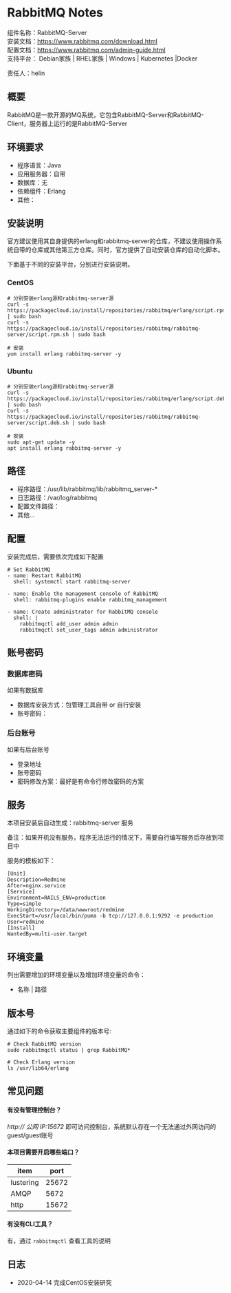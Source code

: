 # RabbitMQ Notes

组件名称：RabbitMQ-Server  
安装文档：https://www.rabbitmq.com/download.html  
配置文档：https://www.rabbitmq.com/admin-guide.html  
支持平台： Debian家族 | RHEL家族 | Windows | Kubernetes |Docker  

责任人：helin

## 概要

RabbitMQ是一款开源的MQ系统，它包含RabbitMQ-Server和RabbitMQ-Client，服务器上运行的是RabbitMQ-Server

## 环境要求

* 程序语言：Java 
* 应用服务器：自带
* 数据库：无
* 依赖组件：Erlang
* 其他：

## 安装说明

官方建议使用其自身提供的erlang和rabbitmq-server的仓库，不建议使用操作系统自带的仓库或其他第三方仓库。同时，官方提供了自动安装仓库的自动化脚本。

下面基于不同的安装平台，分别进行安装说明。

### CentOS

```shell
# 分别安装erlang源和rabbitmq-server源
curl -s https://packagecloud.io/install/repositories/rabbitmq/erlang/script.rpm.sh | sudo bash
curl -s https://packagecloud.io/install/repositories/rabbitmq/rabbitmq-server/script.rpm.sh | sudo bash

# 安装
yum install erlang rabbitmq-server -y
```

### Ubuntu

```shell
# 分别安装erlang源和rabbitmq-server源
curl -s https://packagecloud.io/install/repositories/rabbitmq/erlang/script.deb.sh | sudo bash
curl -s https://packagecloud.io/install/repositories/rabbitmq/rabbitmq-server/script.deb.sh | sudo bash

# 安装
sudo apt-get update -y
apt install erlang rabbitmq-server -y
```

## 路径

* 程序路径：/usr/lib/rabbitmq/lib/rabbitmq_server-*
* 日志路径：/var/log/rabbitmq  
* 配置文件路径：  
* 其他...

## 配置

安装完成后，需要依次完成如下配置

```shell
# Set RabbitMQ
- name: Restart RabbitMQ
  shell: systemctl start rabbitmq-server

- name: Enable the management console of RabbitMQ
  shell: rabbitmq-plugins enable rabbitmq_management

- name: Create administrator for RabbitMQ console
  shell: |
    rabbitmqctl add_user admin admin
    rabbitmqctl set_user_tags admin administrator
```

## 账号密码

### 数据库密码

如果有数据库

* 数据库安装方式：包管理工具自带 or 自行安装
* 账号密码：

### 后台账号

如果有后台账号

* 登录地址
* 账号密码
* 密码修改方案：最好是有命令行修改密码的方案


## 服务

本项目安装后自动生成：rabbitmq-server 服务

备注：如果开机没有服务，程序无法运行的情况下，需要自行编写服务后存放到项目中

服务的模板如下：

```
[Unit]
Description=Redmine
After=nginx.service
[Service]
Environment=RAILS_ENV=production
Type=simple
WorkingDirectory=/data/wwwroot/redmine
ExecStart=/usr/local/bin/puma -b tcp://127.0.0.1:9292 -e production 
User=redmine
[Install]
WantedBy=multi-user.target
```

## 环境变量

列出需要增加的环境变量以及增加环境变量的命令：

* 名称 | 路径

## 版本号

通过如下的命令获取主要组件的版本号: 

```
# Check RabbitMQ version
sudo rabbitmqctl status | grep RabbitMQ*

# Check Erlang version
ls /usr/lib64/erlang
```

## 常见问题

#### 有没有管理控制台？

*http:// 公网 IP:15672* 即可访问控制台，系统默认存在一个无法通过外网访问的guest/guest账号

#### 本项目需要开启哪些端口？

| item      | port  |
| --------- | ----- |
| lustering | 25672 |
| AMQP      | 5672  |
| http      | 15672 |

#### 有没有CLI工具？

有，通过 `rabbitmqctl` 查看工具的说明

## 日志

* 2020-04-14 完成CentOS安装研究